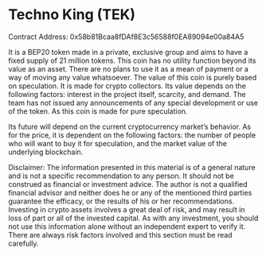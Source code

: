 # Techno King (TEK)
Contract Address: 0x58b81Bcaa8fDAf8E3c56588f0EA89094e00a84A5

It is a BEP20 token made in a private, exclusive group and aims to have a fixed supply of 21 million tokens. This coin has no utility function beyond its value as an asset. There are no plans to use it as a mean of payment or a way of moving any value whatsoever. The value of this coin is purely based on speculation. It is made for crypto collectors. Its value depends on the following factors: interest in the project itself, scarcity, and demand. The team has not issued any announcements of any special development or use of the token. As this coin is made for pure speculation.


Its future will depend on the current cryptocurrency market’s behavior. As for the price, it is dependent on the following factors: the number of people who will want to buy it for speculation, and the market value of the underlying blockchain.


Disclaimer: The information presented in this material is of a general nature and is not a specific recommendation to any person. It should not be construed as financial or investment advice. The author is not a qualified financial advisor and neither does he or any of the mentioned third parties guarantee the efficacy, or the results of his or her recommendations. Investing in crypto assets involves a great deal of risk, and may result in loss of part or all of the invested capital. As with any investment, you should not use this information alone without an independent expert to verify it. There are always risk factors involved and this section must be read carefully.
